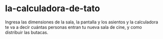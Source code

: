 # la-calculadora-de-tato
Ingresa las dimensiones de la sala, la pantalla y los asientos y la calculadora te va a decir cuántas personas entran tu nueva sala de cine, y como distribuir las butacas.
